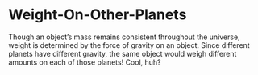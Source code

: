# Weight-On-Other-Planets
Though an object’s mass remains consistent throughout the universe, weight is determined by the force of gravity on an object. Since different planets have different gravity, the same object would weigh different amounts on each of those planets! Cool, huh?
